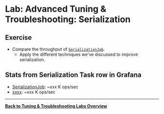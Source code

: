 <!--
Licensed to the Apache Software Foundation (ASF) under one
or more contributor license agreements.  See the NOTICE file
distributed with this work for additional information
regarding copyright ownership.  The ASF licenses this file
to you under the Apache License, Version 2.0 (the
"License"); you may not use this file except in compliance
with the License.  You may obtain a copy of the License at

  http://www.apache.org/licenses/LICENSE-2.0

Unless required by applicable law or agreed to in writing,
software distributed under the License is distributed on an
"AS IS" BASIS, WITHOUT WARRANTIES OR CONDITIONS OF ANY
KIND, either express or implied.  See the License for the
specific language governing permissions and limitations
under the License.
-->

# Lab: Advanced Tuning & Troubleshooting: Serialization

## Exercise

* Compare the throughput of [`SerializationJob`](src/main/java/com/ververica/flink/training/exercises/SerializationJob.java).
  - Apply the different techniques we've discussed to improve serialization.

## Stats from Serialization Task row in Grafana

- [SerializationJob](src/main/java/com/ververica/flink/training/exercises/SerializationJob.java): ~xxx K ops/sec
- [xxxx](src/solution/java/com/ververica/flink/training/solutions/xxx.java): ~xxx K ops/sec

-----

[**Back to Tuning & Troubleshooting Labs Overview**](../README.md)
